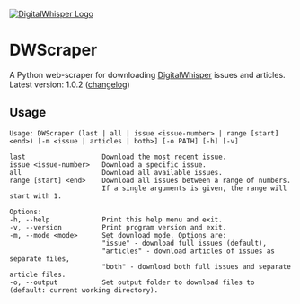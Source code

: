 [![DigitalWhisper Logo](https://user-images.githubusercontent.com/8832013/101477937-9be03700-3958-11eb-9a23-ac8732b7c4c4.png)](https://www.digitalwhisper.co.il)
# DWScraper

A Python web-scraper for downloading [DigitalWhisper](https://www.digitalwhisper.co.il) issues and articles.  
Latest version: 1.0.2 ([changelog](https://github.com/MichaelYochpaz/DWScraper/blob/main/changelog.md))

## Usage
```
Usage: DWScraper (last | all | issue <issue-number> | range [start] <end>) [-m <issue | articles | both>] [-o PATH] [-h] [-v]

last                   Download the most recent issue.
issue <issue-number>   Download a specific issue.
all                    Download all available issues.
range [start] <end>    Download all issues between a range of numbers.
                       If a single arguments is given, the range will start with 1.

Options:
-h, --help             Print this help menu and exit.
-v, --version          Print program version and exit.
-m, --mode <mode>      Set download mode. Options are:
                       "issue" - download full issues (default),
                       "articles" - download articles of issues as separate files,
                       "both" - download both full issues and separate article files.
-o, --output           Set output folder to download files to (default: current working directory).
```

